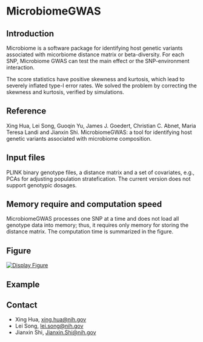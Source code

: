 # MicrobiomeGWAS
## Introduction
Microbiome is a software package for identifying host genetic variants associated with micorbiome distance matrix or beta-diversity. For each SNP, Microbiome GWAS can test the main effect or the SNP-environment interaction. 

The score statistics have positive skewness and kurtosis, which lead to severely inflated type-I error rates. We solved the problem by correcting the skewness and kurtosis, verified by simulations.    


## Reference
Xing Hua, Lei Song, Guoqin Yu, James J. Goedert, Christian C. Abnet, Maria Teresa Landi and Jianxin Shi. MicrobiomeGWAS: a tool for identifying host genetic variants associated with microbiome composition. 

## Input files
PLINK binary genotype files, a distance matrix and a set of covariates, e.g., PCAs for adjusting population stratefication. 
The current version does not support genotypic dosages. 

## Memory require and computation speed
MicrobiomeGWAS processes one SNP at a time and does not load all genotype data into memory; thus, it requires only memory for storing the distance matrix. The computation time is summarized in the figure. 

## Figure
[![Display Figure](https://cloud.githubusercontent.com/assets/15255156/11045798/ad356228-86f7-11e5-9072-5ca41323bb71.png)](https://github.com/lsncibb/microbiomeGWAS/id123456)


## Example

## Contact
* Xing Hua, xing.hua@nih.gov
* Lei Song, lei.song@nih.gov
* Jianxin Shi, Jianxin.Shi@nih.gov

